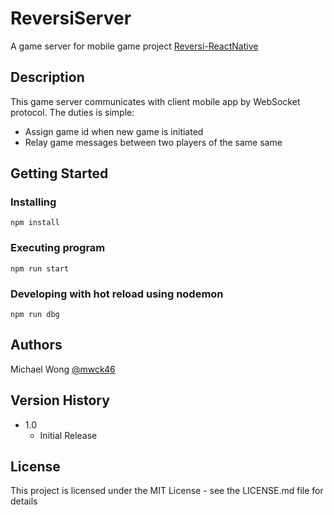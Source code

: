 # ReversiServer

A game server for mobile game project [Reversi-ReactNative](https://github.com/mwck46/Reversi-ReactNative)

## Description

This game server communicates with client mobile app by WebSocket protocol. The duties is simple: 
  * Assign game id when new game is initiated
  * Relay game messages between two players of the same same 

## Getting Started


### Installing

```
npm install
```

### Executing program

```
npm run start
```

### Developing with hot reload using nodemon

```
npm run dbg
```

## Authors

Michael Wong 
[@mwck46](https://github.com/mwck46)

## Version History

* 1.0
    * Initial Release

## License

This project is licensed under the MIT License - see the LICENSE.md file for details
